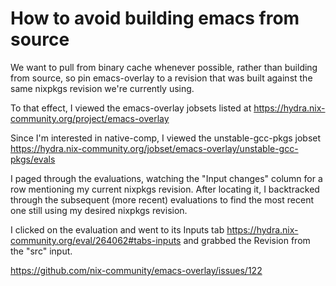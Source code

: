 # How to avoid building emacs from source

We want to pull from binary cache whenever possible, rather than building from source, so pin emacs-overlay to a revision that was built against the same nixpkgs revision we're currently using.

To that effect, I viewed the emacs-overlay jobsets listed at
https://hydra.nix-community.org/project/emacs-overlay

Since I'm interested in native-comp, I viewed the unstable-gcc-pkgs jobset
https://hydra.nix-community.org/jobset/emacs-overlay/unstable-gcc-pkgs/evals

I paged through the evaluations, watching the "Input changes" column for a row mentioning my current nixpkgs revision. After locating it, I backtracked through the subsequent (more recent) evaluations to find the most recent one still using my desired nixpkgs revision.

I clicked on the evaluation and went to its Inputs tab
https://hydra.nix-community.org/eval/264062#tabs-inputs
and grabbed the Revision from the "src" input.

https://github.com/nix-community/emacs-overlay/issues/122
